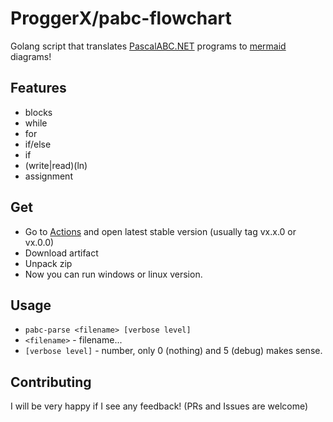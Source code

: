 # ProggerX/pabc-flowchart

Golang script that translates [PascalABC.NET](https://pascalabc.net/) programs to [mermaid](https://mermaid.js.org/) diagrams!

## Features
- blocks
- while
- for
- if/else
- if
- (write|read)(ln)
- assignment

## Get
- Go to [Actions](https://github.com/ProggerX/pabc-flowchart/actions) and open latest stable version (usually tag vx.x.0 or vx.0.0)
- Download artifact
- Unpack zip
- Now you can run windows or linux version.

## Usage
- ```pabc-parse <filename> [verbose level]```
- ```<filename>``` - filename...
- ```[verbose level]``` - number, only 0 (nothing) and 5 (debug) makes sense.

## Contributing
I will be very happy if I see any feedback! (PRs and Issues are welcome)
